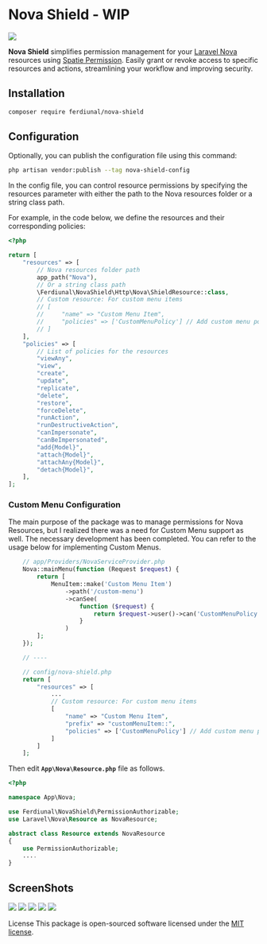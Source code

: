 # Nova Shield - WIP

<img src="./art/banner.png" />

**Nova Shield** simplifies permission management for your [Laravel Nova](https://nova.laravel.com) resources using [Spatie Permission](https://github.com/spatie/laravel-permission). Easily grant or revoke access to specific resources and actions, streamlining your workflow and improving security.

## Installation

```bash
composer require ferdiunal/nova-shield
```

## Configuration

Optionally, you can publish the configuration file using this command:

```bash
php artisan vendor:publish --tag nova-shield-config
```

In the config file, you can control resource permissions by specifying the resources parameter with either the path to the Nova resources folder or a string class path. 

For example, in the code below, we define the resources and their corresponding policies:

```php
<?php

return [
    "resources" => [
        // Nova resources folder path
        app_path("Nova"),
        // Or a string class path
        \Ferdiunal\NovaShield\Http\Nova\ShieldResource::class,
        // Custom resource: For custom menu items
        // [
        //     "name" => "Custom Menu Item",
        //     "policies" => ['CustomMenuPolicy'] // Add custom menu policies here
        // ]
    ],
    "policies" => [
        // List of policies for the resources
        "viewAny",
        "view",
        "create",
        "update",
        "replicate",
        "delete",
        "restore",
        "forceDelete",
        "runAction",
        "runDestructiveAction",
        "canImpersonate",
        "canBeImpersonated",
        "add{Model}",
        "attach{Model}",
        "attachAny{Model}",
        "detach{Model}",
    ],
];

``` 

### Custom Menu Configuration

The main purpose of the package was to manage permissions for Nova Resources, but I realized there was a need for Custom Menu support as well. The necessary development has been completed. You can refer to the usage below for implementing Custom Menus.

```php
    // app/Providers/NovaServiceProvider.php
    Nova::mainMenu(function (Request $request) {
        return [
            MenuItem::make('Custom Menu Item')
                ->path('/custom-menu')
                ->canSee(
                    function ($request) {
                        return $request->user()->can('CustomMenuPolicy');
                    }
                )
        ];
    });

    // ----

    // config/nova-shield.php
    return [
        "resources" => [
            ...
            // Custom resource: For custom menu items
            [
                "name" => "Custom Menu Item",
                "prefix" => "customMenuItem::",
                "policies" => ['CustomMenuPolicy'] // Add custom menu policies here
            ]
        ]
    ];
```


Then edit **`App\Nova\Resource.php`** file as follows.

```php
<?php

namespace App\Nova;

use Ferdiunal\NovaShield\PermissionAuthorizable;
use Laravel\Nova\Resource as NovaResource;

abstract class Resource extends NovaResource
{
    use PermissionAuthorizable;
    ....
}

```

## ScreenShots

<img src="./art/index-view.png" />
<img src="./art/detail-view.png" />
<img src="./art/detail-view-1.png" />
<img src="./art/form-view.png" />
<img src="./art/form-view-1.png" />


License This package is open-sourced software licensed under the [MIT license](LICENSE).
